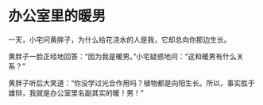 # 办公室里的暖男

一天，小宅问黄胖子，为什么给花浇水的人是我，它却总向你那边生长。 

黄胖子一脸正经地回答：“因为我是暖男。”小宅疑惑地问：“这和暖男有什么关系？” 

黄胖子听后大笑道：“你没学过光合作用吗？植物都是向阳生长。所以，事实胜于雄辩，我就是办公室里名副其实的暖！男！”
